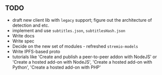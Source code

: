 ## TODO

* draft new client lib with `legacy` support; figure out the architecture of detection and etc.
* implement and use `subtitles.json`, `subtitlesHash.json`
* Write docs
* Write spec
* Decide on the new set of modules - refreshed `stremio-models`
* Write IPFS-based proto
* tutorials like 'Create and publish a peer-to-peer addon with NodeJS' or 'Create a hosted add-on with NodeJS', 'Create a hosted add-on with Python', 'Create a hosted add-on with PHP'